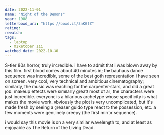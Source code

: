 ```yaml
---
date: 2022-11-01
name: "Night of the Demons"
year: 1988
letterboxd_uri: "https://boxd.it/3nKGfZ"
rating: 
rewatch: 
tags:
  - laptop
  - miketober iii
watched_date: 2022-10-30
---
```


S-tier 80s horror, truly incredible. i have to admit that i was blown away by this film. first blood comes about 40 minutes in; the bauhaus dance sequence was incredible, some of the best goth representation i have seen on screen. very cool, very technical and ambitious cinematography; similarly, the music was reaching for the carpenter-stars, and did a great job. makeup effects were similarly great! most of all, the characters were just incredible. everyone is a hilarious archetype whose specificity is what makes the movie work. obviously the plot is very uncomplicated, but it's made fresh by seeing a greaser guido type react to the possession, etc. a few moments were genuinely creepy (the first mirror sequence).

i would say this movie is on a very similar wavelength to, and at least as enjoyable as The Return of the Living Dead.
